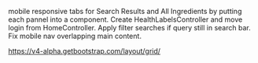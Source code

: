 mobile responsive tabs for Search Results and All Ingredients by putting each pannel into a component. 
Create HealthLabelsController and move login from HomeController.
Apply filter searches if query still in search bar.
Fix mobile nav overlapping main content.

https://v4-alpha.getbootstrap.com/layout/grid/